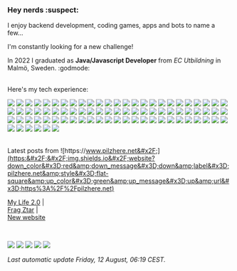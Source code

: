 <h3>Hey nerds :suspect:</h3>
<p>
    I enjoy backend development, coding games, apps and bots to name a few...

I&#39;m constantly looking for a new challenge!
    
In 2022 I graduated as **Java&#x2F;Javascript Developer** from *EC Utbildning* in Malmö, Sweden. :godmode:
    <br/>
    <br/>
    
Here&#39;s my tech experience:

![](https:&#x2F;&#x2F;img.shields.io&#x2F;badge&#x2F;MongoDB-4EA94B?style&#x3D;flat-square&amp;logo&#x3D;mongodb&amp;logoColor&#x3D;white) ![](	https:&#x2F;&#x2F;img.shields.io&#x2F;badge&#x2F;GitHub_Actions-2088FF?style&#x3D;flat-square&amp;logo&#x3D;github-actions&amp;logoColor&#x3D;white) ![](https:&#x2F;&#x2F;img.shields.io&#x2F;badge&#x2F;Heroku-430098?style&#x3D;flat-square&amp;logo&#x3D;heroku&amp;logoColor&#x3D;white) ![](https:&#x2F;&#x2F;img.shields.io&#x2F;badge&#x2F;MariaDB-003545?style&#x3D;flat-square&amp;logo&#x3D;mariadb&amp;logoColor&#x3D;white) ![](https:&#x2F;&#x2F;img.shields.io&#x2F;badge&#x2F;Bootstrap-563D7C?style&#x3D;flat-square&amp;logo&#x3D;bootstrap&amp;logoColor&#x3D;white) ![](	https:&#x2F;&#x2F;img.shields.io&#x2F;badge&#x2F;CMake-064F8C?style&#x3D;flat-square&amp;logo&#x3D;cmake&amp;logoColor&#x3D;white) ![](	https:&#x2F;&#x2F;img.shields.io&#x2F;badge&#x2F;gradle-02303A?style&#x3D;flat-square&amp;logo&#x3D;gradle&amp;logoColor&#x3D;white) ![](https:&#x2F;&#x2F;img.shields.io&#x2F;badge&#x2F;Junit5-25A162?style&#x3D;flat-square&amp;logo&#x3D;junit5&amp;logoColor&#x3D;white) ![](https:&#x2F;&#x2F;img.shields.io&#x2F;badge&#x2F;JWT-000000?style&#x3D;flat-square&amp;logo&#x3D;JSON%20web%20tokens&amp;logoColor&#x3D;white) ![](https:&#x2F;&#x2F;img.shields.io&#x2F;badge&#x2F;Markdown-000000?style&#x3D;flat-square&amp;logo&#x3D;markdown&amp;logoColor&#x3D;white) ![](https:&#x2F;&#x2F;img.shields.io&#x2F;badge&#x2F;Node.js-339933?style&#x3D;flat-square&amp;logo&#x3D;nodedotjs&amp;logoColor&#x3D;white) ![](https:&#x2F;&#x2F;img.shields.io&#x2F;badge&#x2F;Material%20UI-007FFF?style&#x3D;flat-square&amp;logo&#x3D;mui&amp;logoColor&#x3D;white) ![](https:&#x2F;&#x2F;img.shields.io&#x2F;badge&#x2F;next.js-000000?style&#x3D;flat-square&amp;logo&#x3D;nextdotjs&amp;logoColor&#x3D;white) ![](https:&#x2F;&#x2F;img.shields.io&#x2F;badge&#x2F;npm-CB3837?style&#x3D;flat-square&amp;logo&#x3D;npm&amp;logoColor&#x3D;white) ![](https:&#x2F;&#x2F;img.shields.io&#x2F;badge&#x2F;NuGet-004880?style&#x3D;flat-square&amp;logo&#x3D;nuget&amp;logoColor&#x3D;white) ![](https:&#x2F;&#x2F;img.shields.io&#x2F;badge&#x2F;OpenGL-FFFFFF?style&#x3D;flat-square&amp;logo&#x3D;opengl) ![](	https:&#x2F;&#x2F;img.shields.io&#x2F;badge&#x2F;React-20232A?style&#x3D;flat-square&amp;logo&#x3D;react&amp;logoColor&#x3D;61DAFB) ![](	https:&#x2F;&#x2F;img.shields.io&#x2F;badge&#x2F;React_Router-CA4245?style&#x3D;flat-square&amp;logo&#x3D;react-router&amp;logoColor&#x3D;white) ![](https:&#x2F;&#x2F;img.shields.io&#x2F;badge&#x2F;Redux-593D88?style&#x3D;flat-square&amp;logo&#x3D;redux&amp;logoColor&#x3D;white) ![](	https:&#x2F;&#x2F;img.shields.io&#x2F;badge&#x2F;Shell_Script-121011?style&#x3D;flat-square&amp;logo&#x3D;gnu-bash&amp;logoColor&#x3D;white) ![](	https:&#x2F;&#x2F;img.shields.io&#x2F;badge&#x2F;Spring_Boot-F2F4F9?style&#x3D;flat-square&amp;logo&#x3D;spring-boot) ![](https:&#x2F;&#x2F;img.shields.io&#x2F;badge&#x2F;Unity-100000?style&#x3D;flat-square&amp;logo&#x3D;unity&amp;logoColor&#x3D;white) ![](https:&#x2F;&#x2F;img.shields.io&#x2F;badge&#x2F;Swagger-85EA2D?style&#x3D;flat-square&amp;logo&#x3D;Swagger&amp;logoColor&#x3D;white) ![](https:&#x2F;&#x2F;img.shields.io&#x2F;badge&#x2F;Tailwind_CSS-38B2AC?style&#x3D;flat-square&amp;logo&#x3D;tailwind-css&amp;logoColor&#x3D;white) ![](	https:&#x2F;&#x2F;img.shields.io&#x2F;badge&#x2F;ThreeJs-black?style&#x3D;flat-square&amp;logo&#x3D;three.js&amp;logoColor&#x3D;white) ![](https:&#x2F;&#x2F;img.shields.io&#x2F;badge&#x2F;-Unreal%20Engine-313131?style&#x3D;flat-square&amp;logo&#x3D;unreal-engine&amp;logoColor&#x3D;white) ![](https:&#x2F;&#x2F;img.shields.io&#x2F;badge&#x2F;Webpack-8DD6F9?style&#x3D;flat-square&amp;logo&#x3D;Webpack&amp;logoColor&#x3D;white) ![](https:&#x2F;&#x2F;img.shields.io&#x2F;badge&#x2F;Xampp-F37623?style&#x3D;flat-square&amp;logo&#x3D;xampp&amp;logoColor&#x3D;white) ![](https:&#x2F;&#x2F;img.shields.io&#x2F;badge&#x2F;Bitbucket-0747a6?style&#x3D;flat-square&amp;logo&#x3D;bitbucket&amp;logoColor&#x3D;white) ![](	https:&#x2F;&#x2F;img.shields.io&#x2F;badge&#x2F;Itch.io-FA5C5C?style&#x3D;flat-square&amp;logo&#x3D;itchdotio&amp;logoColor&#x3D;white) ![](https:&#x2F;&#x2F;img.shields.io&#x2F;badge&#x2F;Steam-000000?style&#x3D;flat-square&amp;logo&#x3D;steam&amp;logoColor&#x3D;white) ![](https:&#x2F;&#x2F;img.shields.io&#x2F;badge&#x2F;Android_Studio-3DDC84?style&#x3D;flat-square&amp;logo&#x3D;android-studio&amp;logoColor&#x3D;white) ![](https:&#x2F;&#x2F;img.shields.io&#x2F;badge&#x2F;C%23-239120?style&#x3D;flat-square&amp;logo&#x3D;c-sharp&amp;logoColor&#x3D;white) ![](	https:&#x2F;&#x2F;img.shields.io&#x2F;badge&#x2F;Slack-4A154B?style&#x3D;flat-square&amp;logo&#x3D;slack&amp;logoColor&#x3D;white) ![](	https:&#x2F;&#x2F;img.shields.io&#x2F;badge&#x2F;Discord-5865F2?style&#x3D;flat-square&amp;logo&#x3D;discord&amp;logoColor&#x3D;white) ![](https:&#x2F;&#x2F;img.shields.io&#x2F;badge&#x2F;CLion-000000?style&#x3D;flat-square&amp;logo&#x3D;clion&amp;logoColor&#x3D;white) ![](https:&#x2F;&#x2F;img.shields.io&#x2F;badge&#x2F;Eclipse-2C2255?style&#x3D;flat-square&amp;logo&#x3D;eclipse&amp;logoColor&#x3D;white) ![](https:&#x2F;&#x2F;img.shields.io&#x2F;badge&#x2F;GIT-E44C30?style&#x3D;flat-square&amp;logo&#x3D;git&amp;logoColor&#x3D;white) ![](https:&#x2F;&#x2F;img.shields.io&#x2F;badge&#x2F;IntelliJIDEA-000000.svg?style&#x3D;flat-square&amp;logo&#x3D;intellij-idea&amp;logoColor&#x3D;white) ![](	https:&#x2F;&#x2F;img.shields.io&#x2F;badge&#x2F;Notepad++-90E59A.svg?style&#x3D;flat-square&amp;logo&#x3D;notepad%2B%2B&amp;logoColor&#x3D;black) ![](https:&#x2F;&#x2F;img.shields.io&#x2F;badge&#x2F;Rider-000000?style&#x3D;flat-square&amp;logo&#x3D;Rider&amp;logoColor&#x3D;white) ![](https:&#x2F;&#x2F;img.shields.io&#x2F;badge&#x2F;Visual_Studio-5C2D91?style&#x3D;flat-square&amp;logo&#x3D;visual%20studio&amp;logoColor&#x3D;white) ![](https:&#x2F;&#x2F;img.shields.io&#x2F;badge&#x2F;Firefox_Browser-FF7139?style&#x3D;flat-square&amp;logo&#x3D;Firefox-Browser&amp;logoColor&#x3D;white) ![](https:&#x2F;&#x2F;img.shields.io&#x2F;badge&#x2F;Visual_Studio_Code-0078D4?style&#x3D;flat-square&amp;logo&#x3D;visual%20studio%20code&amp;logoColor&#x3D;white) ![](https:&#x2F;&#x2F;img.shields.io&#x2F;badge&#x2F;WebStorm-000000?style&#x3D;flat-square&amp;logo&#x3D;WebStorm&amp;logoColor&#x3D;white) ![](	https:&#x2F;&#x2F;img.shields.io&#x2F;badge&#x2F;C%2B%2B-00599C?style&#x3D;flat-square&amp;logo&#x3D;c%2B%2B&amp;logoColor&#x3D;white) ![](https:&#x2F;&#x2F;img.shields.io&#x2F;badge&#x2F;CSS3-1572B6?style&#x3D;flat-square&amp;logo&#x3D;css3&amp;logoColor&#x3D;white) ![](	https:&#x2F;&#x2F;img.shields.io&#x2F;badge&#x2F;Go-00ADD8?style&#x3D;flat-square&amp;logo&#x3D;go&amp;logoColor&#x3D;white) ![](https:&#x2F;&#x2F;img.shields.io&#x2F;badge&#x2F;HTML5-E34F26?style&#x3D;flat-square&amp;logo&#x3D;html5&amp;logoColor&#x3D;white) ![](https:&#x2F;&#x2F;img.shields.io&#x2F;badge&#x2F;Java-ED8B00?style&#x3D;flat-square&amp;logo&#x3D;java&amp;logoColor&#x3D;white) ![](	https:&#x2F;&#x2F;img.shields.io&#x2F;badge&#x2F;JavaScript-323330?style&#x3D;flat-square&amp;logo&#x3D;javascript&amp;logoColor&#x3D;F7DF1E) ![](	https:&#x2F;&#x2F;img.shields.io&#x2F;badge&#x2F;json-5E5C5C?style&#x3D;flat-square&amp;logo&#x3D;json&amp;logoColor&#x3D;white) ![](https:&#x2F;&#x2F;img.shields.io&#x2F;badge&#x2F;Lua-2C2D72?style&#x3D;flat-square&amp;logo&#x3D;lua&amp;logoColor&#x3D;white) ![](	https:&#x2F;&#x2F;img.shields.io&#x2F;badge&#x2F;eslint-3A33D1?style&#x3D;flat-square&amp;logo&#x3D;eslint&amp;logoColor&#x3D;white) ![](https:&#x2F;&#x2F;img.shields.io&#x2F;badge&#x2F;prettier-1A2C34?style&#x3D;flat-square&amp;logo&#x3D;prettier&amp;logoColor&#x3D;F7BA3E) ![](https:&#x2F;&#x2F;img.shields.io&#x2F;badge&#x2F;Trello-0052CC?style&#x3D;flat-square&amp;logo&#x3D;trello&amp;logoColor&#x3D;white) ![](https:&#x2F;&#x2F;img.shields.io&#x2F;badge&#x2F;Hibernate-59666C?style&#x3D;flat-square&amp;logo&#x3D;Hibernate&amp;logoColor&#x3D;white) ![](	https:&#x2F;&#x2F;img.shields.io&#x2F;badge&#x2F;Android-3DDC84?style&#x3D;flat-square&amp;logo&#x3D;android&amp;logoColor&#x3D;white) ![](https:&#x2F;&#x2F;img.shields.io&#x2F;badge&#x2F;Arch_Linux-1793D1?style&#x3D;flat-square&amp;logo&#x3D;arch-linux&amp;logoColor&#x3D;white) ![](https:&#x2F;&#x2F;img.shields.io&#x2F;badge&#x2F;Debian-A81D33?style&#x3D;flat-square&amp;logo&#x3D;debian&amp;logoColor&#x3D;white) ![](	https:&#x2F;&#x2F;img.shields.io&#x2F;badge&#x2F;Linux-FCC624?style&#x3D;flat-square&amp;logo&#x3D;linux&amp;logoColor&#x3D;black) ![](https:&#x2F;&#x2F;img.shields.io&#x2F;badge&#x2F;Jira-0052CC?style&#x3D;flat-square&amp;logo&#x3D;Jira&amp;logoColor&#x3D;white) ![](https:&#x2F;&#x2F;img.shields.io&#x2F;badge&#x2F;Linux_Mint-87CF3E?style&#x3D;flat-square&amp;logo&#x3D;linux-mint&amp;logoColor&#x3D;white) ![](https:&#x2F;&#x2F;img.shields.io&#x2F;badge&#x2F;manjaro-35BF5C?style&#x3D;flat-square&amp;logo&#x3D;manjaro&amp;logoColor&#x3D;white) ![](https:&#x2F;&#x2F;img.shields.io&#x2F;badge&#x2F;Pop!_OS-48B9C7?style&#x3D;flat-square&amp;logo&#x3D;Pop!_OS&amp;logoColor&#x3D;white) ![](	https:&#x2F;&#x2F;img.shields.io&#x2F;badge&#x2F;Ubuntu-E95420?style&#x3D;flat-square&amp;logo&#x3D;ubuntu&amp;logoColor&#x3D;white) ![](https:&#x2F;&#x2F;img.shields.io&#x2F;badge&#x2F;Windows_95-008080?style&#x3D;flat-square&amp;logo&#x3D;windows-95&amp;logoColor&#x3D;white) ![](	https:&#x2F;&#x2F;img.shields.io&#x2F;badge&#x2F;Windows-0078D6?style&#x3D;flat-square&amp;logo&#x3D;windows&amp;logoColor&#x3D;white) ![](https:&#x2F;&#x2F;img.shields.io&#x2F;badge&#x2F;Windows_XP-003399?style&#x3D;flat-square&amp;logo&#x3D;windows-xp&amp;logoColor&#x3D;white) ![](https:&#x2F;&#x2F;img.shields.io&#x2F;badge&#x2F;Raspberry%20Pi-A22846?style&#x3D;flat-square&amp;logo&#x3D;Raspberry%20Pi&amp;logoColor&#x3D;white) ![](https:&#x2F;&#x2F;img.shields.io&#x2F;badge&#x2F;Yarn-2C8EBB?style&#x3D;flat-square&amp;logo&#x3D;yarn&amp;logoColor&#x3D;white) ![](	https:&#x2F;&#x2F;img.shields.io&#x2F;badge&#x2F;GitHub-100000?style&#x3D;flat-square&amp;logo&#x3D;github&amp;logoColor&#x3D;white) ![](https:&#x2F;&#x2F;img.shields.io&#x2F;badge&#x2F;GitLab-330F63?style&#x3D;flat-square&amp;logo&#x3D;gitlab&amp;logoColor&#x3D;white) ![](https:&#x2F;&#x2F;img.shields.io&#x2F;badge&#x2F;LinkedIn-0077B5?style&#x3D;flat-square&amp;logo&#x3D;linkedin&amp;logoColor&#x3D;white) ![](https:&#x2F;&#x2F;img.shields.io&#x2F;badge&#x2F;Stack_Overflow-FE7A16?style&#x3D;flat-square&amp;logo&#x3D;stack-overflow&amp;logoColor&#x3D;white) ![](https:&#x2F;&#x2F;img.shields.io&#x2F;badge&#x2F;Audacity-0000CC?style&#x3D;flat-square&amp;logo&#x3D;audacity&amp;logoColor&#x3D;white) ![](	https:&#x2F;&#x2F;img.shields.io&#x2F;badge&#x2F;windows%20terminal-4D4D4D?style&#x3D;flat-square&amp;logo&#x3D;windows%20terminal&amp;logoColor&#x3D;white) ![](https:&#x2F;&#x2F;img.shields.io&#x2F;badge&#x2F;GNU%20Bash-4EAA25?style&#x3D;flat-square&amp;logo&#x3D;GNU%20Bash&amp;logoColor&#x3D;white) ![](https:&#x2F;&#x2F;img.shields.io&#x2F;badge&#x2F;Brave-FF1B2D?style&#x3D;flat-square&amp;logo&#x3D;Brave&amp;logoColor&#x3D;white) ![](https:&#x2F;&#x2F;img.shields.io&#x2F;badge&#x2F;Twitch-9146FF?style&#x3D;flat-square&amp;logo&#x3D;twitch&amp;logoColor&#x3D;white) ![](https:&#x2F;&#x2F;img.shields.io&#x2F;badge&#x2F;YouTube-FF0000?style&#x3D;flat-square&amp;logo&#x3D;youtube&amp;logoColor&#x3D;white)
    <br/>
    <br/>
    
Latest posts from ![https:&#x2F;&#x2F;www.pilzhere.net&#x2F;](https:&#x2F;&#x2F;img.shields.io&#x2F;website?down_color&#x3D;red&amp;down_message&#x3D;down&amp;label&#x3D;pilzhere.net&amp;style&#x3D;flat-square&amp;up_color&#x3D;green&amp;up_message&#x3D;up&amp;url&#x3D;https%3A%2F%2Fpilzhere.net)
    
[My Life 2.0](https:&#x2F;&#x2F;pilzhere.net&#x2F;posts&#x2F;news&#x2F;my-life-2-0&#x2F;)	|	
    [Frag Ztar](https:&#x2F;&#x2F;pilzhere.net&#x2F;posts&#x2F;projects&#x2F;frag-ztar&#x2F;)	|	
    [New website](https:&#x2F;&#x2F;pilzhere.net&#x2F;posts&#x2F;my-first-post&#x2F;)
</p>
<br/>

![](https:&#x2F;&#x2F;img.shields.io&#x2F;github&#x2F;package-json&#x2F;v&#x2F;PilzHere&#x2F;PilzHere?style&#x3D;flat-square) ![](https:&#x2F;&#x2F;img.shields.io&#x2F;github&#x2F;workflow&#x2F;status&#x2F;PilzHere&#x2F;PilzHere&#x2F;README%20build?label&#x3D;README&amp;logo&#x3D;Github&amp;style&#x3D;flat-square) ![](https:&#x2F;&#x2F;img.shields.io&#x2F;github&#x2F;package-json&#x2F;dependency-version&#x2F;PilzHere&#x2F;PilzHere&#x2F;axios?style&#x3D;flat-square) ![](https:&#x2F;&#x2F;img.shields.io&#x2F;github&#x2F;package-json&#x2F;dependency-version&#x2F;PilzHere&#x2F;PilzHere&#x2F;cheerio?style&#x3D;flat-square) ![](https:&#x2F;&#x2F;img.shields.io&#x2F;github&#x2F;package-json&#x2F;dependency-version&#x2F;PilzHere&#x2F;PilzHere&#x2F;mustache?style&#x3D;flat-square)

<em>Last automatic update Friday, 12 August, 06:19 CEST.</em>
